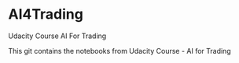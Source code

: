 # AI4Trading
Udacity Course AI For Trading

This git contains the notebooks from Udacity Course - AI for Trading
